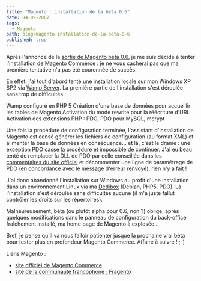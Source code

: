 ```yaml
---
title: "Magento : installation de la béta 0.6"
date: 04-09-2007
tags:
  - Magento
path: blog/magento-installation-de-la-beta-0-6
published: true
---
```

Après l'annonce de la [sortie de Magento béta 0.6](https://arnaudligny.fr/blog/magento-une-premiere-beta-telechargeable/), je me suis décidé à tenter l'installation de [Magento Commerce](http://www.magentocommerce.com/) : je ne vous cacherai pas que ma première tentative n'a pas été couronnée de succès.
<!-- excerpt -->
En effet, j'ai tout d'abord tenté une installation locale sur mon Windows XP SP2 via [Wamp Server](http://www.wampserver.com/). La première partie de l'installation s'est déroulée sans trop de difficultés :

Wamp configuré en PHP 5 Création d'une base de données pour accueillir les tables de Magento Activation du mode rewrite pour la réécriture d'URL Activation des extensions PHP : PDO, PDO pour MySQL, mcrypt

Une fois la procédure de configuration terminée, l'assistant d'installation de Magento est censé générer les fichiers de configuration (au format XML) et alimenter la base de données en conséquence... et là, c'est le drame : une exception PDO casse la procédure et impossible de continuer.
J'ai eu beau tenté de remplacer la DLL de PDO par celle conseillée dans les [commentaires du site officiel](http://www.magentocommerce.com/knowledge-base/entry/magento-installation-guide#comments) et décommenter une ligne de paramétrage de PDO (en concordance avec le message d'erreur renvoyé), rien n'y a fait !

J'ai donc abandonné l'installation sur Windows au profit d'une installation dans un environnement Linux via ma [Dedibox](http://www.dedibox.fr/) (Debian, PHP5, PDO). Là l'installation s'est déroulée sans difficultés aucune (il m'a juste fallut contrôler les droits sur les répertoires).

Malheureusement, béta (ou plutôt alpha pour 0.6, non ?) oblige, après quelques modifications dans le panneau de configuration du back-office fraîchement installé, ma home page de Magento à explosée...

Bref, je pense qu'il  va nous falloir patienter jusque la prochaine vrai béta pour tester plus en profondeur Magento Commerce. Affaire à suivre ! ;-)

Liens Magento :

* [site officiel de Magento Commerce](http://www.magentocommerce.com/)
* [site de la communauté francophone : Fragento](http://www.fragento.org/)

